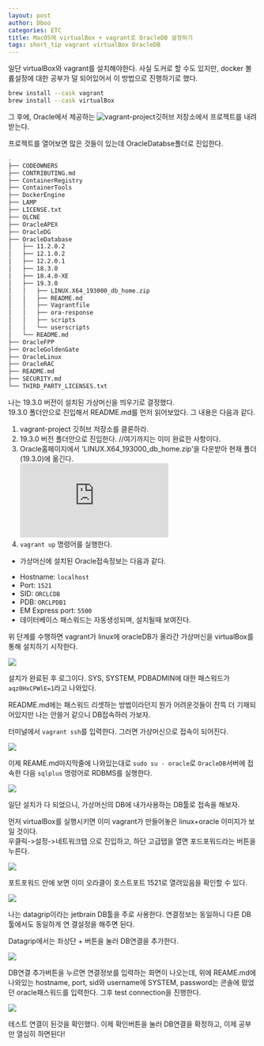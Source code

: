 ```yaml
---
layout: post
author: Dboo
categories: ETC
title: MacOS에 virtualBox + vagrant로 OracleDB 설정하기
tags: short_tip vagrant virtualBox OracleDB
---
```


일단 virtualBox와 vagrant를 설치해야한다.
사실 도커로 할 수도 있지만, docker 볼륨설정에 대한 공부가 덜 되어있어서 이 방법으로 진행하기로 했다.

~~~bash
brew install --cask vagrant
brew install --cask virtualBox
~~~

그 후에, Oracle에서 제공하는 ![vagrant-project](https://github.com/oracle/vagrant-projects/tree/main/OracleDatabase)깃허브 저장소에서 프로젝트를 내려받는다.

프로젝트를 열어보면 많은 것들이 있는데 OracleDatabse폴더로 진입한다.

~~~bash
.
├── CODEOWNERS
├── CONTRIBUTING.md
├── ContainerRegistry
├── ContainerTools
├── DockerEngine
├── LAMP
├── LICENSE.txt
├── OLCNE
├── OracleAPEX
├── OracleDG
├── OracleDatabase
│   ├── 11.2.0.2
│   ├── 12.1.0.2
│   ├── 12.2.0.1
│   ├── 18.3.0
│   ├── 18.4.0-XE
│   ├── 19.3.0
│   │   ├── LINUX.X64_193000_db_home.zip
│   │   ├── README.md
│   │   ├── Vagrantfile
│   │   ├── ora-response
│   │   ├── scripts
│   │   └── userscripts
│   └── README.md
├── OracleFPP
├── OracleGoldenGate
├── OracleLinux
├── OracleRAC
├── README.md
├── SECURITY.md
└── THIRD_PARTY_LICENSES.txt
~~~

나는 19.3.0 버전이 설치된 가상머신을 띄우기로 결정했다.  
19.3.0 폴더안으로 진입해서 README.md를 먼저 읽어보았다. 그 내용은 다음과 같다.

1. vagrant-project 깃허브 저장소를 클론하라.
2. 19.3.0 버전 폴더안으로 진입한다. //여기까지는 이미 완료한 사항이다.
3. Oracle홈페이지에서 'LINUX.X64_193000_db_home.zip'을 다운받아 현재 폴더(19.3.0)에 옮긴다.  
  ![다운로드링크](http://www.oracle.com/technetwork/database/enterprise-edition/downloads/index.html)
4. `vagrant up` 명령어를 실행한다.
- 가상머신에 설치된 Oracle접속정보는 다음과 같다.
* Hostname: `localhost`
* Port: `1521`
* SID: `ORCLCDB`
* PDB: `ORCLPDB1`
* EM Express port: `5500`
* 데이터베이스 패스워드는 자동생성되며, 설치될때 보여진다.

위 단계를 수행하면 vagrant가 linux에 oracleDB가 올라간 가상머신을 virtualBox를 통해 설치하기
시작한다.

![](/assets/img/ETC/short-tip/vagrant-oracle-install.png)

설치가 완료된 후 로그이다. SYS, SYSTEM, PDBADMIN에 대한 패스워드가 `aqz0HxCPWlE=1`라고 나와있다.

README.md에는 패스워드 리셋하는 방법이라던지 뭔가 어려운것들이 잔뜩 더 기재되어있지만 나는 안쓸거 같으니
DB접속하러 가보자.

터미널에서 `vagrant ssh`를 입력한다. 그러면 가상머신으로 접속이 되어진다.

![](/assets/img/ETC/short-tip/vagrant-oracle-install.png)

이제 REAME.md마지막줄에 나와있는대로 `sudo su - oracle`로 `OracleDB`서버에 접속한 다음 `sqlplus`
명령어로 RDBMS를 실행한다.

![](/assets/img/ETC/short-tip/vagrant-oracle-sqlplus.png)

일단 설치가 다 되었으니, 가상머신의 DB에 내가사용하는 DB툴로 접속을 해보자.

먼저 virtualBox를 실행시키면 이미 vagrant가 만들어놓은 linux+oracle 이미지가 보일 것이다.  
우클릭->설정->네트워크탭 으로 진입하고, 하단 고급탭을 열면 포드포워드라는 버튼을 누른다.

![](/assets/img/ETC/short-tip/vagrant-virtualbox-network.png)

포트포워드 안에 보면 이미 오라클이 호스트포트 1521로 열려있음을 확인할 수 있다.

![](/assets/img/ETC/short-tip/vagrant-virtualbox-portforwarding.png)

나는 datagrip이라는 jetbrain DB툴을 주로 사용한다. 연결정보는 동일하니 다른 DB툴에서도 동일하게 연
결설정을 해주면 된다.

Datagrip에서는 좌상단 + 버튼을 눌러 DB연결을 추가한다.

![](/assets/img/ETC/short-tip/vagrant-oracle-datagrip.png)

DB연결 추가버튼을 누르면 연결정보를 입력하는 화면이 나오는데, 위에 REAME.md에 나와있는 hostname, port, sid와 username에 SYSTEM, password는 콘솔에 떴었던 oracle패스워드를 입력한다. 그후 test
connection을 진행한다.

![](/assets/img/ETC/short-tip/vagrant-oracle-datagrip-connect.png)

테스트 연결이 된것을 확인했다. 이제 확인버튼을 눌러 DB연결을 확정하고, 이제 공부만 열심히 하면된다!
